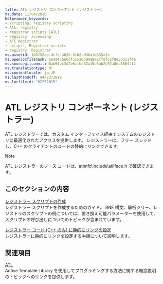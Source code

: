 ```yaml
---
title: ATL レジストリ コンポーネント (レジストラー)
ms.date: 11/04/2016
helpviewer_keywords:
- scripting, registry scripting
- ATL, registry
- registrar scripts [ATL]
- registry, accessing
- ATL Registrar
- scripts, Registrar scripts
- registry, Registrar
ms.assetid: 106752ae-4cfc-4030-8cb2-d36a1d635a2e
ms.openlocfilehash: c64d47be6df515a0bd4a8d2cfef51f8d56311f4a
ms.sourcegitcommit: 0ab61bc3d2b6cfbd52a16c6ab2b97a8ea1864f12
ms.translationtype: MT
ms.contentlocale: ja-JP
ms.lasthandoff: 04/23/2019
ms.locfileid: "62252015"
---
```

# <a name="atl-registry-component-registrar"></a>ATL レジストリ コンポーネント (レジストラー)

ATL レジストラーでは、カスタム インターフェイス経由でシステムのレジストリに最適化されたアクセスを提供します。 レジストラーは、フリー スレッドし、C++ のクライアントのコードの静的にリンクできます。

> [!NOTE]
>  ATL レジストラーのソース コードは、atlmfc\include\atliface.h で確認できます。

## <a name="in-this-section"></a>このセクションの内容

[レジストラー スクリプトの作成](../atl/creating-registrar-scripts.md)<br/>
レジストラー スクリプトを作成するためのガイド。 BNF 構文、解析ツリー、レジストリのスクリプトの例については、置き換え可能パラメーターを使用して、スクリプトの呼び出しについてのトピックが含まれています。

[レジストラー コード (C++ のみ) に静的にリンクの設定](../atl/setting-up-a-static-link-to-the-registrar-code-cpp-only.md)<br/>
レジストラーに静的にリンクを設定する手順について説明します。

## <a name="related-sections"></a>関連項目

[ATL](../atl/active-template-library-atl-concepts.md)<br/>
Active Template Library を使用してプログラミングする方法に関する概念説明のトピックへのリンクを提供します。
